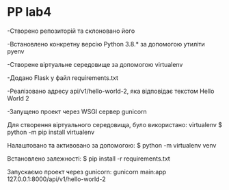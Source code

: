 
# PP lab4

-Створено репозиторій та склоновано його

-Встановлено конкретну версію Python 3.8.* за допомогою утиліти pyenv

-Створене віртуальне середовище за допомогою virtualenv

-Додано Flask у файл requirements.txt

-Реалізовано адресу api/v1/hello-world-2, яка відповідає текстом Hello World 2

-Запущено проект через WSGI сервер gunicorn


Для створення віртуального середовища, було використано: virtualenv
$ python -m pip install virtualenv

Налаштовано та активовано за допомогою:
$ python -m virtualenv venv

Встановлено залежності:
$ pip install -r requirements.txt

Запускаємо проект через gunicorn:
gunicorn main:app
127.0.0.1:8000/api/v1/hello-world-2